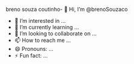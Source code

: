 breno souza coutinho- 👋 Hi, I’m @brenoSouzaco
- 👀 I’m interested in ...
- 🌱 I’m currently learning ...
- 💞️ I’m looking to collaborate on ...
- 📫 How to reach me ...
- 😄 Pronouns: ...
- ⚡ Fun fact: ...

<!---
brenoSouzaco/brenoSouzaco is a ✨ special ✨ repository because its `README.md` (this file) appears on your GitHub profile.
You can click the Preview link to take a look at your changes.
--->
